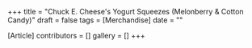 +++
title = "Chuck E. Cheese's Yogurt Squeezes (Melonberry & Cotton Candy)"
draft = false
tags = [Merchandise]
date = ""

[Article]
contributors = []
gallery = []
+++